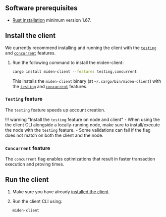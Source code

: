 ## Software prerequisites

- [Rust installation](https://www.rust-lang.org/tools/install) minimum version 1.67.

## Install the client

We currently recommend installing and running the client with the [`testing`](#testing-feature) and [`concurrent`](#concurrent-feature) features.

1. Run the following command to install the miden-client:

    ```sh
    cargo install miden-client --features testing,concurrent
    ```

    This installs the `miden-client` binary (at `~/.cargo/bin/miden-client`) with the [`testing`](#testing-feature) and [`concurrent`](#concurrent-feature) features.

### `Testing` feature

The `testing` feature speeds up account creation. 

!!! warning "Install the `testing` feature on node and client"
    - When using the the client CLI alongside a locally-running node, make sure to install/execute the node with the `testing` feature. 
    - Some validations can fail if the flag does not match on both the client and the node.

### `Concurrent` feature

The `concurrent` flag enables optimizations that result in faster transaction execution and proving times.

## Run the client 

1. Make sure you have already [installed the client](#install-the-client).

2. Run the client CLI using:

    ```sh
    miden-client
    ```
    